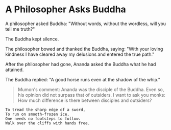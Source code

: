 # A Philosopher Asks Buddha

A philosopher asked Buddha: "Without words, without the wordless, will you tell me truth?"

The Buddha kept silence.

The philosopher bowed and thanked the Buddha, saying: "With your loving kindness I have cleared away my delusions and entered the true path."

After the philosopher had gone, Ananda asked the Buddha what he had attained.

The Buddha replied: "A good horse runs even at the shadow of the whip."

> Mumon's comment: Ananda was the disciple of the Buddha. Even so, his opinion did not surpass that of outsiders. I want to ask you monks: How much difference is there between disciples and outsiders?

```
To tread the sharp edge of a sword,
To run on smooth-frozen ice,
One needs no footsteps to follow.
Walk over the cliffs with hands free.
```
